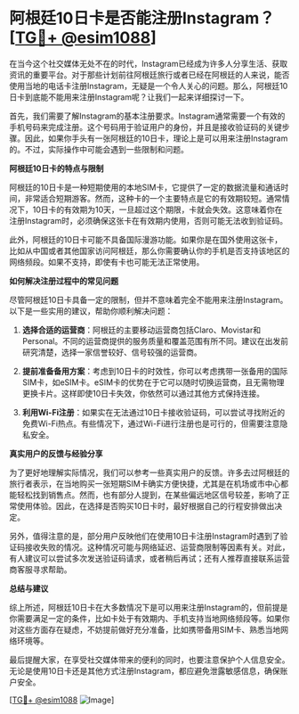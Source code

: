 # 阿根廷10日卡是否能注册Instagram？[[TG💪+ @esim1088](https://t.me/s/esim1088)]

在当今这个社交媒体无处不在的时代，Instagram已经成为许多人分享生活、获取资讯的重要平台。对于那些计划前往阿根廷旅行或者已经在阿根廷的人来说，能否使用当地的电话卡注册Instagram，无疑是一个令人关心的问题。那么，阿根廷10日卡到底能不能用来注册Instagram呢？让我们一起来详细探讨一下。

首先，我们需要了解Instagram的基本注册要求。Instagram通常需要一个有效的手机号码来完成注册。这个号码用于验证用户的身份，并且是接收验证码的关键步骤。因此，如果你手头有一张阿根廷的10日卡，理论上是可以用来注册Instagram的。不过，实际操作中可能会遇到一些限制和问题。

**阿根廷10日卡的特点与限制**

阿根廷的10日卡是一种短期使用的本地SIM卡，它提供了一定的数据流量和通话时间，非常适合短期游客。然而，这种卡的一个主要特点是它的有效期较短。通常情况下，10日卡的有效期为10天，一旦超过这个期限，卡就会失效。这意味着你在注册Instagram时，必须确保这张卡在有效期内使用，否则可能无法收到验证码。

此外，阿根廷的10日卡可能不具备国际漫游功能。如果你是在国外使用这张卡，比如从中国或者其他国家访问阿根廷，那么你需要确认你的手机是否支持该地区的网络频段。如果不支持，即使有卡也可能无法正常使用。

**如何解决注册过程中的常见问题**

尽管阿根廷10日卡具备一定的限制，但并不意味着完全不能用来注册Instagram。以下是一些实用的建议，帮助你顺利解决问题：

1. **选择合适的运营商**：阿根廷的主要移动运营商包括Claro、Movistar和Personal。不同的运营商提供的服务质量和覆盖范围有所不同。建议在出发前研究清楚，选择一家信誉较好、信号较强的运营商。

2. **提前准备备用方案**：考虑到10日卡的时效性，你可以考虑携带一张备用的国际SIM卡，如eSIM卡。eSIM卡的优势在于它可以随时切换运营商，且无需物理更换卡片。这样即使10日卡失效，你依然可以通过其他方式保持连接。

3. **利用Wi-Fi注册**：如果实在无法通过10日卡接收验证码，可以尝试寻找附近的免费Wi-Fi热点。有些情况下，通过Wi-Fi进行注册也是可行的，但需要注意隐私安全。

**真实用户的反馈与经验分享**

为了更好地理解实际情况，我们可以参考一些真实用户的反馈。许多去过阿根廷的旅行者表示，在当地购买一张短期SIM卡确实方便快捷，尤其是在机场或市中心都能轻松找到销售点。然而，也有部分人提到，在某些偏远地区信号较差，影响了正常使用体验。因此，在选择是否购买10日卡时，最好根据自己的行程安排做出决定。

另外，值得注意的是，部分用户反映他们在使用10日卡注册Instagram时遇到了验证码接收失败的情况。这种情况可能与网络延迟、运营商限制等因素有关。对此，有人建议可以尝试多次发送验证码请求，或者稍后再试；还有人推荐直接联系运营商客服寻求帮助。

**总结与建议**

综上所述，阿根廷10日卡在大多数情况下是可以用来注册Instagram的，但前提是你需要满足一定的条件，比如卡处于有效期内、手机支持当地网络频段等。如果你对这些方面存在疑虑，不妨提前做好充分准备，比如携带备用SIM卡、熟悉当地网络环境等。

最后提醒大家，在享受社交媒体带来的便利的同时，也要注意保护个人信息安全。无论是使用10日卡还是其他方式注册Instagram，都应避免泄露敏感信息，确保账户安全。

[[TG💪+ @esim1088](https://t.me/s/esim1088) ![Image](https://i.postimg.cc/4NQfJmqS/Snipaste-2025-05-13-00-14-12.png)]